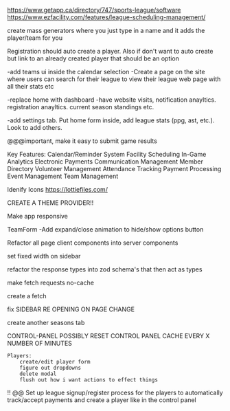 https://www.getapp.ca/directory/747/sports-league/software
https://www.ezfacility.com/features/league-scheduling-management/

create mass generators where you just type in a name and it adds the player/team for you

Registration should auto create a player. Also if don't want to auto create but link to an already created player that should be an option

-add teams ui inside the calendar selection
-Create a page on the site where users can search for their league to view their league web page with all their stats etc

-replace home with dashboard
-have website visits, notification anayltics. registration anayltics. current season standings etc.

-add settings tab. Put home form inside, add league stats (ppg, ast, etc.). Look to add others.

@@@important, make it easy to submit game results

Key Features:
Calendar/Reminder System
Facility Scheduling
In-Game Analytics
Electronic Payments
Communication Management
Member Directory
Volunteer Management
Attendance Tracking
Payment Processing
Event Management
Team Management

Idenify Icons https://lottiefiles.com/

CREATE A THEME PROVIDER!!

Make app responsive

TeamForm -Add expand/close animation to hide/show options button

Refactor all page client components into server components

set fixed width on sidebar

refactor the response types into zod schema's that then act as types

make fetch requests no-cache

create a fetch

fix SIDEBAR RE OPENING ON PAGE CHANGE

create another seasons tab

CONTROL-PANEL
POSSIBLY RESET CONTROL PANEL CACHE EVERY X NUMBER OF MINUTES

    Players:
        create/edit player form
        figure out dropdowns
        delete modal
        flush out how i want actions to effect things

!! @@ Set up league signup/register process for the players to automatically track/accept payments and create a player like in the control panel
